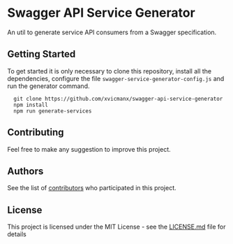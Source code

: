 # Swagger API Service Generator

An util to generate service API consumers from a Swagger specification.

## Getting Started

To get started it is only necessary to clone this repository, install all the dependencies, configure the file `swagger-service-generator-config.js` and 
run the generator command.

```
  git clone https://github.com/xvicmanx/swagger-api-service-generator
  npm install
  npm run generate-services
```


<!-- ## Running the tests

To test the code [Jest](https://facebook.github.io/jest/) is being used.

In order to test your code run the following command: 
```bash
npm test
``` -->

<!-- ## Deployment

Add additional notes about how to deploy this on a live system -->

## Contributing

Feel free to make any suggestion to improve this project.


## Authors

See the list of [contributors](https://github.com/xvicmanx/swagger-api-service-generator/graphs/contributors) who participated in this project.

## License

This project is licensed under the MIT License - see the [LICENSE.md](LICENSE.md) file for details
